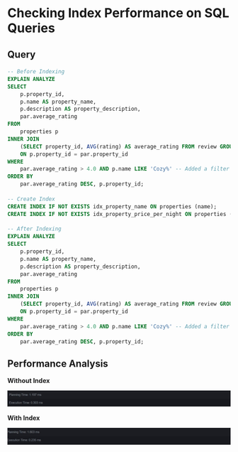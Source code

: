 # Checking Index Performance on SQL Queries

## Query

```sql
-- Before Indexing
EXPLAIN ANALYZE
SELECT
    p.property_id,
    p.name AS property_name,
    p.description AS property_description,
    par.average_rating
FROM
    properties p
INNER JOIN
    (SELECT property_id, AVG(rating) AS average_rating FROM review GROUP BY property_id) par
    ON p.property_id = par.property_id
WHERE
    par.average_rating > 4.0 AND p.name LIKE 'Cozy%' -- Added a filter on p.name
ORDER BY
    par.average_rating DESC, p.property_id;

-- Create Index
CREATE INDEX IF NOT EXISTS idx_property_name ON properties (name);
CREATE INDEX IF NOT EXISTS idx_property_price_per_night ON properties (price_per_night);

-- After Indexing
EXPLAIN ANALYZE
SELECT
    p.property_id,
    p.name AS property_name,
    p.description AS property_description,
    par.average_rating
FROM
    properties p
INNER JOIN
    (SELECT property_id, AVG(rating) AS average_rating FROM review GROUP BY property_id) par
    ON p.property_id = par.property_id
WHERE
    par.average_rating > 4.0 AND p.name LIKE 'Cozy%' -- Added a filter on p.name
ORDER BY
    par.average_rating DESC, p.property_id;

```

## Performance Analysis

**Without Index**

![without index](before_index.jpg)

**With Index**

![with index](after_index.jpg)
